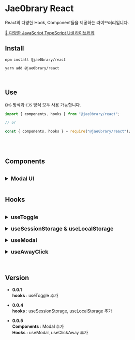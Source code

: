 # Jae0brary React

React의 다양한 Hook, Component들을 제공하는 라이브러리입니다.<br>

[🔗 다양한 JavaScript TypeScript Util 라이브러리](https://www.npmjs.com/package/@jae0brary/utils)

## Install

```
npm install @jae0brary/react

yarn add @jae0brary/react
```

<br>

## Use

`EMS` 방식과 `CJS` 방식 모두 사용 가능합니다.

```jsx
import { components, hooks } from "@jae0brary/react";

// or

const { components, hooks } = require("@jae0brary/react");
```

<br>

<br>

## Components

<br>

<!---------------------------------------- Modal UI ---------------------------------------------->

<details>
  <summary style="font-size:18px"><b>Modal UI</b></summary>
 <hr>
 <br>

Modal UI를 편하게 사용할 수 있도록 구현한 Modal Component입니다.<br>
기본적으로 `AwayClick`, `Escape key`를 이용한 Modal 닫기 기능을 제공합니다.<br>
( 해당 기능은 Option을 통해 off 할 수 있습니다. )

### use

Modal은 `useModal hook`과 함께 사용하여 useModal 내부의 값을 Modal에 전달하여 사용할 수 있습니다.<br>

- **isShow Props**에 useModal hook 내부 isShow를 전달합니다.
- **onClose Props**에 useModal hook 내부 handleCloseModal 전달합니다.

<br>

`handleShowModal`를 호출하여 Modal을 나타낼 수 있습니다.

<br>

```tsx
import { Modal, useModal } from "@jae0brary/react";

const {
  isShow, // Modal Component의 isShow Prop에 전달합니다.
  handleShowModal, // Modal을 활성화시킬 때 호출합니다.
  handleCloseModal // Modal Component의 onClose Prop에 전달합니다.
} = useModal();

return (
  <Modal
    isShow={isShow}
    onClose={handleCloseModal}

    // Optional
    hideCloseIcon={false}
    disableAwayClick={false}
    backgroundStyle={/* CSS style */}
    modalStyle={/* CSS style */}
    zIndex={500}
  >

    /* children */

  </Modal>
)
```

### Props

- **isShow**<br>
  useModal의 `isShow` 값을 전달받습니다.

- **onClose**<br>
  useModal의 `handleCloseModal` 메서드를 전달받습니다.

- **hideCloseIcon ( optional )**<br>
  true 전달 시 기본 스타일 `Close Icon`을 비활성화합니다.

- **disableAwayClick ( optional )**<br>
  true 전달 시 `Away Click`을 통한 Modal close 기능을 비활성화합니다.

- **backgroundStyle ( optional )**<br>
  Modal의 background의 스타일을 변경하기 위해 `CSS style` 값을 전달받습니다.

- **modalStyle ( optional )**<br>
  Modal의 스타일을 변경하기 위해 `CSS style` 값을 전달받습니다.

- **zIndex ( optional )**<br>
  필요한 경우 Modal의 `z-index` 값을 제어하기 위해 사용할 수 있습니다.

### type

- **isShow** : `boolean`
- **onClose** : `() => void`

<br>

- **hideCloseIcon ( optional )** : `boolean`
- **disableAwayClick ( optional )** : `boolean`
- **backgroundStyle ( optional )** : `CSSProperties`
- **modalStyle ( optional )** : `CSSProperties`
- **zIndex ( optional )** : `number`

 <hr>
</details>

<br>

<!------- Hooks ---------------------------------------------->

## Hooks

<br>

<!---------------------------------------- useToggle ---------------------------------------------->

<details>
  <summary style="font-size:18px"><b>useToggle</b></summary>
 <hr>
 <br>

toggle을 통한 상태를 관리하기 위한 hook입니다.<br>

### use

useToggle의 인수로 Boolean 값을 전달해 초기 상태를 지정할 수 있습니다.<br>

`( default : false )`

<br>

```jsx
import { useToggle } from "@jae0brary/react";

const { isToggle, handleToggle, handleToggleOn, handleToggleOff } = useToggle(true);
```

### return

- **isToggle** : Toggle의 상태를 `boolean` 나타냅니다.
- **handleToggle** : isToggle의 상태를 반대 값으로 `toggle` 시킵니다.
- **handleToggleOn** : isToggle의 상태를 `true`로 변경시킵니다.
- **handleToggleOff** : isToggle의 상태를 `false`로 변경시킵니다.

### type

- **isToggle** : `boolean`
- **handleToggle** : `() => void`
- **handleToggleOn** : `() => void`
- **handleToggleOff** : `() => void`

 <hr>
</details>

<br>

<!-------------------------------- useSession Local Storage ------------------------------------>

<details>
  <summary style="font-size:18px"><b>useSessionStorage & useLocalStorage</b></summary>
 <hr>
 <br>

Session & Local Storage에 쉽게 접근하여 데이터를 저장하고 꺼내기 위한 hook입니다.

### use

TypeScript를 사용하시는 경우 `Generics Type`을 통해 데이터 Storage 속 데이터의 타입을 전달하실 수 있습니다.

- **param : key**<br>
  Session & Local Storage에 접근할 `key` 값을 전달받습니다.

- **param : initialData**<br>
  전달한 `key`에 해당하는 Session Storage의 기본 값을 전달받습니다.

  <br>

```ts
import { useLocalStorage, useSessionStorage } from "@jae0brary/react";

const {
  data,
  setSessionStorage /* setLocalStorage */,
  removeSessionStorage /* removeLocalStorage */,
} = useSessionStorage<string>({
  key: "address",
  initialData: "",
}); /* useLocalStorage */

setSessionStorage("leey153@naver.com");

removeSessionStorage();
```

### return

- **data** : 전달한 `key`에 해당하는 Session Storage 값을 사용할 수 있습니다.
- **setSessionStorage** : 전달한 `key`에 해당하는 Session Storage에 값을 추가합니다.
- **removeSessionStorage** : 전달한 `key`에 해당하는 Session Storage를 제거합니다.

### type

- **data** : `T`
- **setSessionStorage** : `( newData : T ) => T`
- **removeSessionStorage** : `() => void`

 <hr>
</details>

<br>

<!---------------------------------------- useModal ---------------------------------------------->

<details>
  <summary style="font-size:18px"><b>useModal</b></summary>
 <hr>
 <br>

Modal UI의 상태 관리를 위해 사용하는 hook 입니다.

### use

Modal UI Component와 함께 사용가능합니다.<br>

아래 예시를 참고하여 Modal UI Component의 Prop에 값을 전달합니다.

  <br>

```tsx
import { Modal, useModal } from "@jae0brary/react";

const {
  isShow, // Modal Component의 isShow Prop에 전달합니다.
  handleShowModal, // Modal을 활성화시킬 때 호출합니다.
  handleCloseModal // Modal Component의 onClose Prop에 전달합니다.
} = useModal();

return (
  <Modal
    isShow={isShow}
    onClose={handleCloseModal}

    // Optional
    hideCloseIcon={false}
    disableAwayClick={false}
    backgroundStyle={/* CSS style */}
    modalStyle={/* CSS style */}
    zIndex={500}
  >

    /* children */

  </Modal>
)
```

### return

- **isShow** : Modal Component의 isShow Prop에 전달합니다.
- **handleShowModal** : Modal을 활성화시킬 때 호출합니다.
- **handleCloseModal** : Modal Component의 onClose Prop에 전달합니다.

### type

- **isShow** : `T`
- **handleShowModal** : `() => void`
- **handleCloseModal** : `() => void`

 <hr>
</details>

<br>

<!---------------------------------------- useModal ---------------------------------------------->

<details>
  <summary style="font-size:18px"><b>useAwayClick</b></summary>
 <hr>
 <br>

특정 UI ( 요소 ) 외 다른 UI( 요소 )를 클릭하는 경우에 대해 컨트롤할 수 있는 hook 입니다.

### use

useClickAway hook의 인수로 callback 함수를 전달합니다.<br>
이후 useClickAway hook이 반환하는 ref를 대상 요소의 ref에 전달홥니다.<br>
( TypeScript 사용 시, `useClickAway<T>(callback)` 제네릭 타입을 통해 ref의 타입을 전달합니다. )<br>

- **callback**<br>
  다른 UI를 클릭했을 경우 실행될 callback 함수를 전달받습니다.<br>
  ( **type** : `( e? : MouseEvent, TouchEvent ) => void` )

  <br>

```tsx
import { useClickAway } from "@jae0brary/react";

const handler = () => {

  /* ... action */

}

const ref = useClickAway<HTMLButtonElement>(handler);

return (
  <>
    {/* other components */}

    <div ref={ref}>
      Click!
    </div>

    {/* other components */}

  </>
)
```

### return

- **ref** : Click Away의 대상 요소에 전달할 ref입니다.

### type

- **ref** : `MutableRefObject<T | null>`

 <hr>
</details>

<br>

<br>

## Version

- **0.0.1** <br>
  **hooks** : useToggle 추가

- **0.0.4** <br>
  **hooks** : useSessionStorage, useLocalStorage 추가

- **0.0.5** <br>
  **Components** : Modal 추가<br>
  **Hooks** : useModal, useClickAway 추가

<!-- <details>
  <summary style="font-size:18px"><b>useToggle</b></summary>
 <hr>
 <br>

### use



 <hr>
</details> -->
